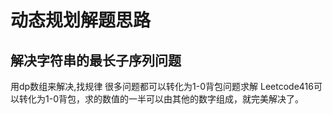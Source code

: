 # 动态规划解题思路

## 解决字符串的最长子序列问题

用dp数组来解决,找规律
很多问题都可以转化为1-0背包问题求解
Leetcode416可以转化为1-0背包，求的数值的一半可以由其他的数字组成，就完美解决了。